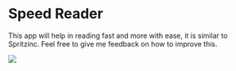 # Speed Reader
This app will help in reading fast and more with ease, it is similar to Spritzinc.
Feel free to give me feedback on how to improve this.

<img src="https://backgrounds.wetransfer.net/GL_Abandoned_Memories_1920x1200.jpg">
